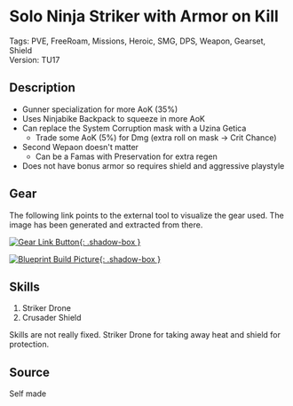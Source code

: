 # Solo Ninja Striker with Armor on Kill 

Tags: PVE, FreeRoam, Missions, Heroic, SMG, DPS, Weapon, Gearset, Shield  
Version: TU17

## Description

* Gunner specialization for more AoK (35%) 
* Uses Ninjabike Backpack to squeeze in more AoK
* Can replace the System Corruption mask with a Uzina Getica
  * Trade some AoK (5%) for Dmg (extra roll on mask -> Crit Chance)
* Second Wepaon doesn't matter
  * Can be a Famas with Preservation for extra regen
* Does not have bonus armor so requires shield and aggressive playstyle

## Gear

The following link points to the external tool to visualize the gear used.
The image has been generated and extracted from there.

[![Gear Link Button]({{site.baseurl}}/assets/images/gear-button.png){: .shadow-box }](https://mxswat.github.io/mx-division-builds/#/EwTgtAzGAMbHNG2U1yBcBWTqCMZ9cIUSFSNNZ4p58AWOtJ89ADkkX3OefVA9hce3En3BRBwqRmDEwjAGyF4wWHIDsEtOhHSd03tCA)

[![Blueprint Build Picture]({{site.baseurl}}/assets/images/Solo-Ninja-Striker-PVE-AoK.png){: .shadow-box }]({{site.baseurl}}/assets/images/Solo-Ninja-Striker-PVE-AoK.png)

## Skills

1. Striker Drone
2. Crusader Shield

Skills are not really fixed. Striker Drone for taking away heat and shield for protection.

## Source

Self made